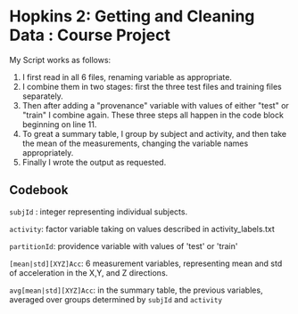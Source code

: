 # Hopkins 2: Getting and Cleaning Data : Course Project #

My Script works as follows: 

1. I first read in all 6 files, renaming variable as appropriate.
2. I combine them in two stages: first the three test files and training files separately.
3. Then after adding a "provenance" variable with values of either "test" or "train" I combine again. These three steps all happen in the code block beginning on line 11.
4. To great a summary table, I group by subject and activity, and then take the mean of the measurements, changing the variable names appropriately. 
5. Finally I wrote the output as requested.

## Codebook ##

`subjId` : integer representing individual subjects.

`activity`: factor variable taking on values described in activity_labels.txt

`partitionId`: providence variable with values of 'test' or 'train'

`[mean|std][XYZ]Acc`: 6 measurement variables, representing mean and std of acceleration in the X,Y, and Z directions.

`avg[mean|std][XYZ]Acc`: in the summary table, the previous variables, averaged over groups determined by `subjId` and `activity`